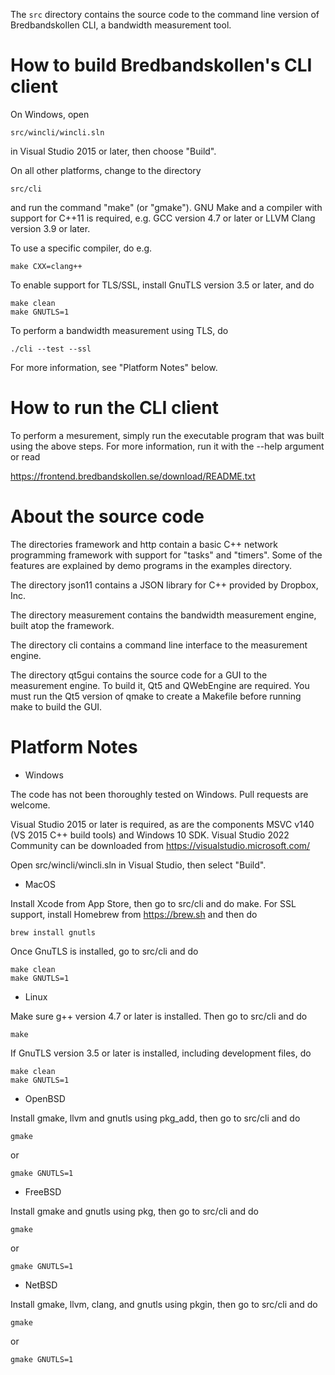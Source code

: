 The `src` directory contains the source code to the command line version of
Bredbandskollen CLI, a bandwidth measurement tool.

# How to build Bredbandskollen's CLI client

On Windows, open

    src/wincli/wincli.sln

in Visual Studio 2015 or later, then choose "Build".

On all other platforms, change to the directory

    src/cli

and run the command "make" (or "gmake"). GNU Make and a compiler with support
for C++11 is required, e.g. GCC version 4.7 or later or LLVM Clang version 3.9 or later.

To use a specific compiler, do e.g.

    make CXX=clang++

To enable support for TLS/SSL, install GnuTLS version 3.5 or later, and do

    make clean
    make GNUTLS=1

To perform a bandwidth measurement using TLS, do

    ./cli --test --ssl

For more information, see "Platform Notes" below.

# How to run the CLI client

To perform a mesurement, simply run the executable program that was built using
the above steps. For more information, run it with the --help argument or read

   https://frontend.bredbandskollen.se/download/README.txt

# About the source code

The directories framework and http contain a basic C++ network programming
framework with support for "tasks" and "timers". Some of the features are
explained by demo programs in the examples directory.

The directory json11 contains a JSON library for C++ provided by Dropbox, Inc.

The directory measurement contains the bandwidth measurement engine, built atop
the framework.

The directory cli contains a command line interface to the measurement engine.

The directory qt5gui contains the source code for a GUI to the measurement
engine. To build it, Qt5 and QWebEngine are required. You must run the Qt5
version of qmake to create a Makefile before running make to build the GUI.

# Platform Notes

* Windows

The code has not been thoroughly tested on Windows. Pull requests are welcome.

Visual Studio 2015 or later is required, as are the components
MSVC v140 (VS 2015 C++ build tools) and Windows 10 SDK. Visual Studio 2022 Community
can be downloaded from https://visualstudio.microsoft.com/

Open src/wincli/wincli.sln in Visual Studio, then select "Build".

* MacOS

Install Xcode from App Store, then go to src/cli and do make.
For SSL support, install Homebrew from https://brew.sh and then do

    brew install gnutls

Once GnuTLS is installed, go to src/cli and do

    make clean
    make GNUTLS=1

* Linux

Make sure g++ version 4.7 or later is installed. Then go to src/cli and do

    make

If GnuTLS version 3.5 or later is installed, including development files, do

    make clean
    make GNUTLS=1

* OpenBSD

Install gmake, llvm and gnutls using pkg_add, then go to src/cli and do

    gmake
or

    gmake GNUTLS=1

* FreeBSD

Install gmake and gnutls using pkg, then go to src/cli and do

    gmake
or

    gmake GNUTLS=1

* NetBSD

Install gmake, llvm, clang, and gnutls using pkgin, then go to src/cli and do

    gmake
or

    gmake GNUTLS=1
